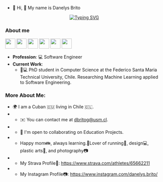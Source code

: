 - 👋 Hi, 👋 My name is Danelys Brito


<p align="center">
    <a href="https://git.io/typing-svg">
        <img src="https://readme-typing-svg.herokuapp.com?font=Fira+Code&size=25&duration=3000&pause=1000&color=F7EE2F&center=true&vCenter=true&width=435&lines=Computer+Engineer" alt="Typing SVG" />
    </a>
</p>

### About me

<p align="left"> 
<a href="https://www.github.com/danelysbrito" target="_blank" rel="noreferrer"><img src="https://icones.pro/wp-content/uploads/2021/06/icone-github-orange.png" width="32" height="32" /></a>
<a href="https://gitlab.com/danelys.brito" target="_blank" rel="noreferrer"><img src="https://cdn.worldvectorlogo.com/logos/gitlab.svg" width="32" height="32" /></a>
<a href="https://www.linkedin.com/in/danelys-brito-gonzalez" target="_blank" rel="noreferrer"><img src="https://www.pngmart.com/files/21/Linkedin-PNG-Clipart.png" width="32" height="32" /></a> 
<a href="https://www.stackoverflow.com/users/22474093/danelys-brito" target="_blank" rel="noreferrer"><img src="https://raw.githubusercontent.com/danielcranney/readme-generator/main/public/icons/socials/stackoverflow.svg" width="32" height="32" /></a>
<a href="http://www.medium.com/@danelys.brito" target="_blank" rel="noreferrer"><img src="https://upload.wikimedia.org/wikipedia/commons/thumb/3/32/Eo_circle_orange_letter-m.svg/1200px-Eo_circle_orange_letter-m.svg.png" width="32" height="32" /></a>
<a href="https://www.kaggle.com/danelysbrito" target="_blank" rel="noreferrer"><img src="https://upload.wikimedia.org/wikipedia/commons/thumb/3/37/Eo_circle_orange_letter-k.svg/1200px-Eo_circle_orange_letter-k.svg.png" width="32" height="32" /></a>
</p>

* **Profession**: 💻 Software Engineer
* **Current Work**:
  * 📘💻 PhD student in Computer Science at the Federico Santa Maria Technical University, Chile. Researching Machine Learning applied to Software Engineering.

### More About Me:
* 🌍 I am a Cuban 🇨🇺 living in Chile 🇨🇱.
* * ✉️ You can contact me at [dbritog@usm.cl](mailto:dbritog@usm.cl).
* * 🤝 I'm open to collaborating on Education Projects.
* * Happy mom👪, always learning.🌻Lover of running🏃, design💻, plastic arts🎨, and photography📷
* * My Strava Profile🏃: https://www.strava.com/athletes/65662211
* * My Instagram Profile📷: https://www.instagram.com/danelys.brito/ 

<!---
danelysbrito/danelysbrito is a ✨ special ✨ repository because its `README.md` (this file) appears on your GitHub profile.
You can click the Preview link to take a look at your changes.
--->


